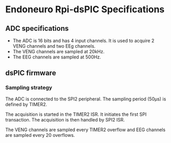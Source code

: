 # Endoneuro Rpi-dsPIC Specifications

## ADC specifications

- The ADC is 16 bits and has 4 input channels.  It is used to acquire 2 VENG channels and two EEg channels.
- The VENG channels are sampled at 20kHz.
- The EEG channels are sampled at 500Hz.

## dsPIC firmware

### Sampling strategy
The ADC is connected to the SPI2 peripheral.
The sampling period (50µs) is defined by TIMER2.

The acquisition is started in the TIMER2 ISR. It initiates the first SPI transaction. The acquisition is then handled by SPI2 ISR.

The VENG channels are sampled every TIMER2 overflow and EEG channels are sampled every 20 overflows.
